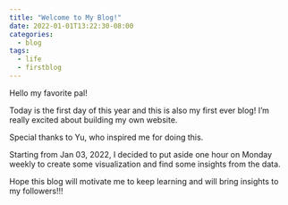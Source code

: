 ```yaml
---
title: "Welcome to My Blog!"
date: 2022-01-01T13:22:30-08:00
categories:
  - blog
tags:
  - life
  - firstblog
---
```


Hello my favorite pal!

Today is the first day of this year and this is also my first ever blog! I’m really excited about building my own website. 

Special thanks to Yu, who inspired me for doing this. 

Starting from Jan 03, 2022, I decided to put aside one hour on Monday weekly to create some visualization and find some insights from the data.

Hope this blog will motivate me to keep learning and will bring insights to my followers!!!
